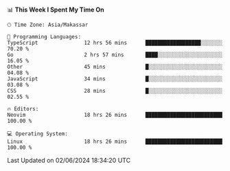 <!--START_SECTION:waka-->
📊 **This Week I Spent My Time On** 

```text
🕑︎ Time Zone: Asia/Makassar

💬 Programming Languages: 
TypeScript               12 hrs 56 mins      ██████████████████░░░░░░░   70.20 % 
Go                       2 hrs 57 mins       ████░░░░░░░░░░░░░░░░░░░░░   16.05 % 
Other                    45 mins             █░░░░░░░░░░░░░░░░░░░░░░░░   04.08 % 
JavaScript               34 mins             █░░░░░░░░░░░░░░░░░░░░░░░░   03.08 % 
CSS                      28 mins             █░░░░░░░░░░░░░░░░░░░░░░░░   02.55 % 

🔥 Editors: 
Neovim                   18 hrs 26 mins      █████████████████████████   100.00 % 

💻 Operating System: 
Linux                    18 hrs 26 mins      █████████████████████████   100.00 % 
```


 Last Updated on 02/06/2024 18:34:20 UTC
<!--END_SECTION:waka-->
